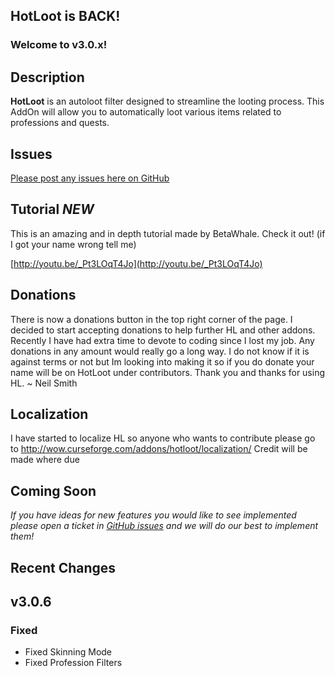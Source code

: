 ## HotLoot is BACK!
### Welcome to v3.0.x!

## Description
**HotLoot** is an autoloot filter designed to streamline the looting process. This AddOn will allow you to automatically loot various items related to professions and quests. 

## Issues
[Please post any issues here on GitHub](https://github.com/nmsmith22389/HotLoot/issues)

## Tutorial *NEW*
This is an amazing and in depth tutorial made by BetaWhale. Check it out! (if I got your name wrong tell me)

[http://youtu.be/_Pt3LOqT4Jo](http://youtu.be/_Pt3LOqT4Jo)

## Donations
There is now a donations button in the top right corner of the page. I decided to start accepting donations to help further HL and other addons. Recently I have had extra time to devote to coding since I lost my job. Any donations in any amount would really go a long way. I do not know if it is against terms or not but Im looking into making it so if you do donate your name will be on HotLoot under contributors. Thank you and thanks for using HL.
~ Neil Smith

## Localization
I have started to localize HL so anyone who wants to contribute please go to
http://wow.curseforge.com/addons/hotloot/localization/
Credit will be made where due

## Coming Soon

_If you have ideas for new features you would like to see implemented please open a ticket in [GitHub issues](https://github.com/nmsmith22389/HotLoot/issues) and we will do our best to implement them!_

## Recent Changes
## v3.0.6
### Fixed
* Fixed Skinning Mode
* Fixed Profession Filters